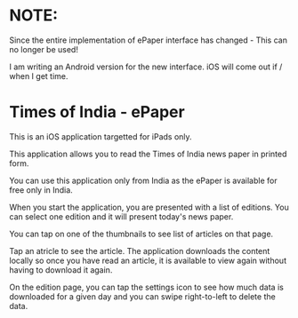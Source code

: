 NOTE:
=====

Since the entire implementation of ePaper interface has changed - This can no longer be used!

I am writing an Android version for the new interface. iOS will come out if / when I get time.

Times of India - ePaper
=======================

This is an iOS application targetted for iPads only.

This application allows you to read the Times of India news paper in printed form.

You can use this application only from India as the ePaper is available for free only in India.

When you start the application, you are presented with a list of editions. You can select one edition and it will present today's news paper.

You can tap on one of the thumbnails to see list of articles on that page.

Tap an atricle to see the article. The application downloads the content locally so once you have read an article, it is available to view again without having to download it again.

On the edition page, you can tap the settings icon to see how much data is downloaded for a given day and you can swipe right-to-left to delete the data.
